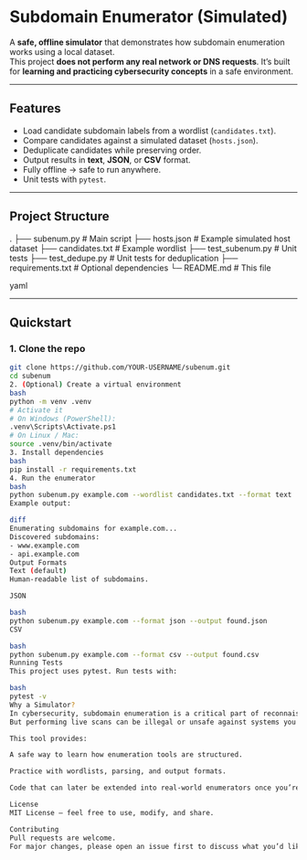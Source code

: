 # Subdomain Enumerator (Simulated)

A **safe, offline simulator** that demonstrates how subdomain enumeration works using a local dataset.  
This project **does not perform any real network or DNS requests**. It’s built for **learning and practicing cybersecurity concepts** in a safe environment.

---

## Features
- Load candidate subdomain labels from a wordlist (`candidates.txt`).
- Compare candidates against a simulated dataset (`hosts.json`).
- Deduplicate candidates while preserving order.
- Output results in **text**, **JSON**, or **CSV** format.
- Fully offline → safe to run anywhere.
- Unit tests with `pytest`.

---

## Project Structure
.
├── subenum.py # Main script
├── hosts.json # Example simulated host dataset
├── candidates.txt # Example wordlist
├── test_subenum.py # Unit tests
├── test_dedupe.py # Unit tests for deduplication
├── requirements.txt # Optional dependencies
└─ README.md # This file

yaml

---

## Quickstart

### 1. Clone the repo
```bash
git clone https://github.com/YOUR-USERNAME/subenum.git
cd subenum
2. (Optional) Create a virtual environment
bash
python -m venv .venv
# Activate it
# On Windows (PowerShell):
.venv\Scripts\Activate.ps1
# On Linux / Mac:
source .venv/bin/activate
3. Install dependencies
bash
pip install -r requirements.txt
4. Run the enumerator
bash
python subenum.py example.com --wordlist candidates.txt --format text
Example output:

diff
Enumerating subdomains for example.com...
Discovered subdomains:
- www.example.com
- api.example.com
Output Formats
Text (default)
Human-readable list of subdomains.

JSON

bash
python subenum.py example.com --format json --output found.json
CSV

bash
python subenum.py example.com --format csv --output found.csv
Running Tests
This project uses pytest. Run tests with:

bash
pytest -v
Why a Simulator?
In cybersecurity, subdomain enumeration is a critical part of reconnaissance.
But performing live scans can be illegal or unsafe against systems you don’t own.

This tool provides:

A safe way to learn how enumeration tools are structured.

Practice with wordlists, parsing, and output formats.

Code that can later be extended into real-world enumerators once you’re ready.

License
MIT License – feel free to use, modify, and share.

Contributing
Pull requests are welcome.
For major changes, please open an issue first to discuss what you’d like to change.
